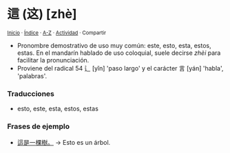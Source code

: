 # 這 (这) [zhè]
<sup>[Inicio](../../../../index.md) · [Índice](../../../../indices/chino-espanol-zhe4.md) · [A-Z](../../../../indices/alfabetico.md) · [Actividad](../../../../indices/actividad.md) · Compartir</sup>

* Pronombre demostrativo de uso muy común: este, esto, esta, estos, estas. En el mandarín hablado de uso coloquial, suele decirse _zhèi_ para facilitar la pronunciación.
* Proviene del radical 54 辶 [yǐn] 'paso largo' y el carácter 言 [yán] 'habla', 'palabras'.

### Traducciones

* esto, este, esta, estos, estas

### Frases de ejemplo

* [這是一棵樹。](../../../../contenido/z/h/e/zhe4-shi4-yi1-ke1-shu4.md) → Esto es un árbol.
